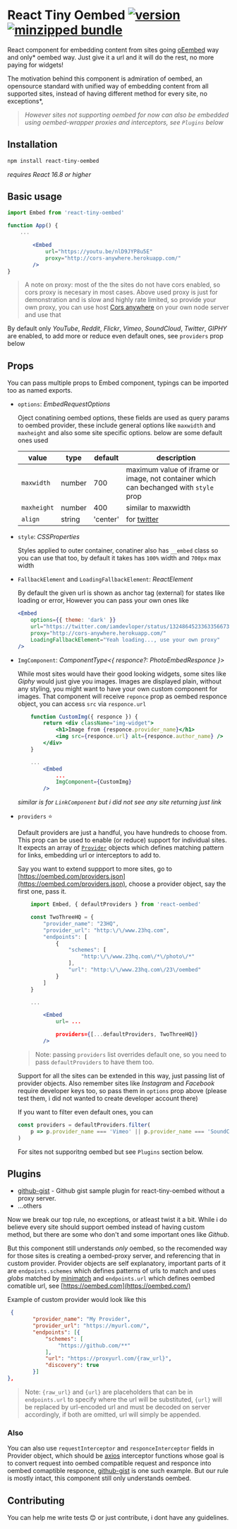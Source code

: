 # React Tiny Oembed [![version](https://img.shields.io/npm/v/react-tiny-oembed.svg)](https://www.npmjs.com/package/react-tiny-oembed) [![minzipped bundle](https://img.shields.io/bundlephobia/minzip/react-tiny-oembed?label=minzipped%20bundle)](https://www.npmjs.com/package/react-tiny-oembed) 
React component for embedding content from sites going [oEembed](https://oembed.com/) way and only\* oembed way. Just give it a url and it will do the rest, no more paying for widgets!

The motivation behind this component is admiration of oembed, an opensource standard with unified way of embedding content from all supported sites, instead of having different method for every site, no exceptions\*,

> _However sites not supporting oembed for now can also be embedded using oembed-wrapper proxies and interceptors, see `Plugins` below_

## Installation

```bash
npm install react-tiny-oembed
```

_requires React 16.8 or higher_

## Basic usage

```jsx
import Embed from 'react-tiny-oembed'

function App() {
    ...

        <Embed
            url="https://youtu.be/nlD9JYP8u5E"
            proxy="http://cors-anywhere.herokuapp.com/"
        />
}
```

> A note on proxy: most of the the sites do not have cors enabled, so cors proxy is necesary in most cases.
> Above used proxy is just for demonstration and is slow and highly rate limited, so provide your own proxy, you can use host [Cors anywhere](https://github.com/Rob--W/cors-anywhere) on your own node server and use that

By default only _YouTube_, _Reddit_, _Flickr_, _Vimeo_, _SoundCloud_, _Twitter_, _GIPHY_ are enabled, to add more or reduce even default ones, see `providers` prop below

## Props

You can pass multiple props to Embed component, typings can be imported too as named exports.

-   `options`: _EmbedRequestOptions_

    Oject conatining oembed options, these fields are used as query params to oembed provider, these include general options like `maxwidth` and `maxheight` and also some site specific options. below are some default ones used

    | value       | type   | default  | description                                                                                           |
    | ----------- | ------ | -------- | ----------------------------------------------------------------------------------------------------- |
    | `maxwidth`  | number | 700      | maximum value of iframe or image, not container which can bechanged with `style` prop                 |
    | `maxheight` | number | 400      | similar to maxwidth                                                                                   |
    | `align`     | string | 'center' | for [twitter](https://developer.twitter.com/en/docs/twitter-for-websites/timelines/guides/oembed-api) |

-   `style`: _CSSProperties_

    Styles applied to outer container, conatiner also has `__embed` class so you can use that too, by default it takes has `100%` width and `700px` max width

-   `FallbackElement` and `LoadingFallbackElement`: _ReactElement_

    By default the given url is shown as anchor tag (external) for states like loading or error, However you can pass your own ones like

    ```jsx
    <Embed
        options={{ theme: 'dark' }}
        url="https://twitter.com/iamdevloper/status/1324864523363356673"
        proxy="http://cors-anywhere.herokuapp.com/"
        LoadingFallbackElement="Yeah loading..., use your own proxy"
    />
    ```

-   `ImgComponent`: _ComponentType<{ responce?: PhotoEmbedResponce }>_

    While most sites would have their good looking widgets, some sites like _Giphy_ would just give you images. Images are displayed plain, without any styling, you might want to have your own custom component for images. That component will receive `reponce` prop as oembed responce object, you can access `src` via `responce.url`

    ```jsx
        function CustomImg({ responce }) {
            return <div className="img-widget">
                <h1>Image from {responce.provider_name}</h1>
                <img src={responce.url} alt={responce.author_name} />
            </div>
        }

        ...
            <Embed
                ...
                ImgComponent={CustomImg}
            />
    ```

    _similar is for `LinkComponent` but i did not see any site returning just link_

-   `providers` ⭐

    Default providers are just a handful, you have
    hundreds to choose from. This prop can be used to enable (or reduce) support for individual sites. It expects an array of [`Provider`](https://oembed.com/providers.json) objects which defines matching pattern for links, embedding url or interceptors to add to.

    Say you want to extend suppport to more sites, go to [https://oembed.com/providers.json](https://oembed.com/providers.json), choose a provider object, say the first one, pass it.

    ```jsx
        import Embed, { defaultProviders } from 'react-oembed'

        const TwoThreeHQ = {
            "provider_name": "23HQ",
            "provider_url": "http:\/\/www.23hq.com",
            "endpoints": [
                {
                    "schemes": [
                        "http:\/\/www.23hq.com\/*\/photo\/*"
                    ],
                    "url": "http:\/\/www.23hq.com\/23\/oembed"
                }
            ]
        }

        ...

            <Embed
                url= ...

                providers={[...defaultProviders, TwoThreeHQ]}
            />
    ```

    > Note: passing `providers` list overrides default one, so you need to pass `defaultProviders` to have them too.

    Support for all the sites can be extended in this way, just passing list of provider objects. Also remember sites like _Instagram_ and _Facebook_ require developer keys too, so pass them in `options` prop above (please test them, i did not wanted to create developer account there)

    If you want to filter even default ones, you can

    ```js
    const providers = defaultProviders.filter(
        p => p.provider_name === 'Vimeo' || p.provider_name === 'SoundCloud'
    )
    ```

    For sites not supporitng oembed but see `Plugins` section below.

## Plugins

-   [github-gist](https://github.com/muzam1l/oembed-github-gist) - Github gist sample plugin for react-tiny-oembed without a proxy server.
-   ...others

Now we break our top rule, no exceptions, or atleast twist it a bit. While i do believe every site should support oembed instead of having custom method, but there are some who don't and some important ones like _Github_.

But this component still understands _only_ oembed, so the recomended way for those sites is creating a oembed-proxy server, and referencing that in custom provider. Provider objects are self explanatory, important parts of it are `endpoints.schemes` which defines patterns of urls to match and uses _globs_ matched by [minimatch](https://github.com/isaacs/minimatch) and `endpoints.url` which defines oembed comatible url, see [https://oembed.com](https://oembed.com/)

Example of custom provider would look like this

```json
 {
        "provider_name": "My Provider",
        "provider_url": "https://myurl.com/",
        "endpoints": [{
            "schemes": [
                "https://github.com/**"
            ],
            "url": "https://proxyurl.com/{raw_url}",
            "discovery": true
        }]
},
```

> Note: `{raw_url}` and `{url}` are placeholders that can be in `endpoints.url` to specify where the url will be substituted, `{url}` will be replaced by url-encoded url and must be decoded on server accordingly, if both are omitted, url will simply be appended.

### Also

You can also use `requestInterceptor` and `responceInterceptor` fields in Provider object, which should be [axios](https://github.com/axios/axios) interceptor functions whose goal is to convert request into oembed compatible request and responce into oembed comaptible responce, [github-gist](https://github.com/muzam1l/oembed-github-gist) is one such example. But our rule is mostly intact, this component still only understands oembed.

## Contributing

You can help me write tests 😊 or just contribute, i dont have any guidelines.
